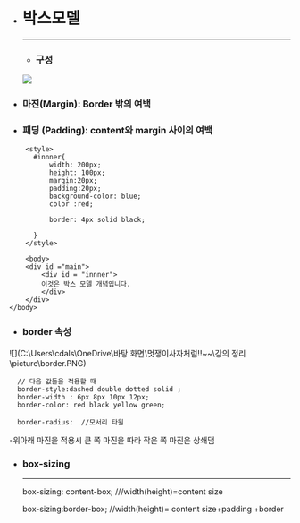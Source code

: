 - # 박스모델

  ------

  - ### 구성 

  <img src= "\강의 정리\picture\boxmodel.PNG">

- ### 마진(Margin): Border 밖의 여백 

- ### 패딩 (Padding): content와 margin 사이의 여백

```
    <style>
      #innner{
          width: 200px;
          height: 100px;
          margin:20px;
          padding:20px;
          background-color: blue;
          color :red;      
         
          border: 4px solid black;

      }
    </style>
    
    <body>
    <div id ="main">
        <div id = "innner">
        이것은 박스 모델 개념입니다.
        </div>
    </div>
</body>
```

- ### border 속성

![](C:\Users\cdals\OneDrive\바탕 화면\멋쟁이사자처럼!!~~\강의 정리\picture\border.PNG)

```
  // 다음 값들을 적용할 때
  border-style:dashed double dotted solid ;
  border-width : 6px 8px 10px 12px;
  border-color: red black yellow green;
  
  border-radius:  //모서리 타원
```

   -위아래 마진을 적용시 큰 쪽 마진을 따라 작은 쪽 마진은 상쇄댐

- ### box-sizing

  ------

  box-sizing: content-box;  ///width(height)=content size

  box-sizing:border-box;   //width(height)= content size+padding +border

